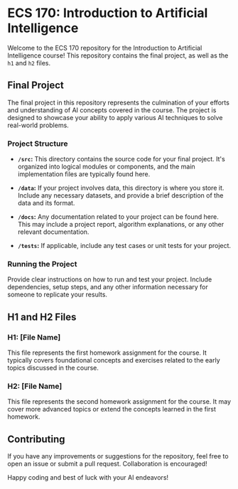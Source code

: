 # ECS 170: Introduction to Artificial Intelligence

Welcome to the ECS 170 repository for the Introduction to Artificial Intelligence course! This repository contains the final project, as well as the `h1` and `h2` files.

## Final Project

The final project in this repository represents the culmination of your efforts and understanding of AI concepts covered in the course. The project is designed to showcase your ability to apply various AI techniques to solve real-world problems. 

### Project Structure

- **`/src`:** This directory contains the source code for your final project. It's organized into logical modules or components, and the main implementation files are typically found here.

- **`/data`:** If your project involves data, this directory is where you store it. Include any necessary datasets, and provide a brief description of the data and its format.

- **`/docs`:** Any documentation related to your project can be found here. This may include a project report, algorithm explanations, or any other relevant documentation.

- **`/tests`:** If applicable, include any test cases or unit tests for your project.

### Running the Project

Provide clear instructions on how to run and test your project. Include dependencies, setup steps, and any other information necessary for someone to replicate your results.

## H1 and H2 Files

### H1: [File Name]

This file represents the first homework assignment for the course. It typically covers foundational concepts and exercises related to the early topics discussed in the course.

### H2: [File Name]

This file represents the second homework assignment for the course. It may cover more advanced topics or extend the concepts learned in the first homework.

## Contributing

If you have any improvements or suggestions for the repository, feel free to open an issue or submit a pull request. Collaboration is encouraged!

Happy coding and best of luck with your AI endeavors!
